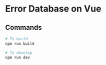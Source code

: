 # Error Database on Vue

## Commands

```bash
# To build
npm run build

# To develop
npm run dev
```
